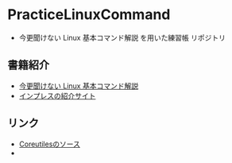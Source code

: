 # PracticeLinuxCommand
* 今更聞けない Linux 基本コマンド解説 を用いた練習帳 リポジトリ

## 書籍紹介
* [今更聞けない Linux 基本コマンド解説](https://nextpublishing.jp/book/11160.html)
* [インプレスの紹介サイト](http://www.impressrd.jp/news/191125/NP)

## リンク
* [Coreutilesのソース](https://github.com/coreutils/coreutils)
* 
